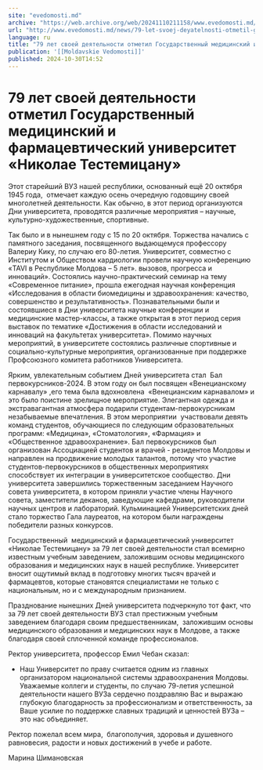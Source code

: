 ```yaml
---
site: "evedomosti.md"
archive: "https://web.archive.org/web/20241110211158/www.evedomosti.md/news/79-let-svoej-deyatelnosti-otmetil-gosudarstvennyj-medicinski"
url: "http://www.evedomosti.md/news/79-let-svoej-deyatelnosti-otmetil-gosudarstvennyj-medicinski"
language: ru
title: "79 лет своей деятельности отметил Государственный медицинский и фармацевтический университет «Николае Тестемицану»"
publication: '[[Moldavskie Vedomosti]]'
published: 2024-10-30T14:52
---
```


# 79 лет своей деятельности отметил Государственный медицинский и фармацевтический университет «Николае Тестемицану»

Этот старейший ВУЗ нашей республики, основанный ещё 20 октября 1945 года,  отмечает каждую осень очередную годовщину своей многолетней деятельности. Как обычно, в этот период организуются Дни университета, проводятся различные мероприятия – научные, культурно-художественные, спортивные.

Так было и в нынешнем году с 15 по 20 октября. Торжества начались с памятного заседания, посвященного выдающемуся профессору Валериу Кику, по случаю его 80-летия. Университет, совместно с Институтом и Обществом кардиологии провели научную конференцию «TAVI в Республике Молдова – 5 лет». вызовов, прогресса и инноваций». Состоялись научно-практический семинар на тему «Современное питание», прошла ежегодная научная конференция «Исследования в области биомедицины и здравоохранения: качество, совершенство и результативность». Познавательными были и состоявшиеся в Дни университета научные конференции и медицинские мастер-классы, а также открытая в этот период серия выставок по тематике «Достижения в области исследований и инноваций на факультетах университета». Помимо научных мероприятий, в университете состоялись различные спортивные и социально-культурные мероприятия, организованные при поддержке Профсоюзного комитета работников Университета.

Ярким, увлекательным событием Дней университета стал  Бал первокурсников-2024. В этом году он был посвящен «Венецианскому карнавалу» ,его тема была вдохновлена  «Венецианским карнавалом» и это было поистине зрелищное мероприятие. Элегантная одежда и экстравагантная атмосфера подарили студентам-первокурсникам незабываемые впечатления. В этом мероприятии  участвовали девять команд студентов, обучающиеся по следующим образовательных программ: «Медицина», «Стоматология», «Фармация» и «Общественное здравоохранение». Бал первокурсников был организован Ассоциацией студентов и врачей - резидентов Молдовы и направлен на продвижение молодых талантов, потому что участие студентов-первокурсников в общественных мероприятиях способствует их интеграции в университетское сообщество. Дни университета завершились торжественным заседанием Научного совета университета, в котором приняли участие члены Научного совета, заместители деканов, заведующие кафедрами, руководители научных центров и лабораторий. Кульминацией Университетских дней стало торжество Гала лауреатов, на котором были награждены победители разных конкурсов.

Государственный  медицинский и фармацевтический университет «Николае Тестемицану» за 79 лет своей деятельности стал всемирно известным учебным заведением, заложившим основы медицинского образования и медицинских наук в нашей республике. Университет вносит ощутимый вклад в подготовку многих тысяч врачей и фармацевтов, которые становятся специалистами не только с национальным, но и с международным признанием.

Празднование нынешних Дней университета подчеркнуло тот факт, что за 79 лет своей деятельности ВУЗ стал престижным учебным заведением благодаря своим предшественникам,  заложившим основы медицинского образования и медицинских наук в Молдове, а также благодаря своей сплоченной команде профессионалов.

Ректор университета, профессор Емил Чебан сказал:

- Наш Университет по праву считается одним из главных организатором национальной системы здравоохранения Молдовы. Уважаемые коллеги и студенты, по случаю 79-летия успешной деятельности нашего ВУЗа сердечно поздравляю Вас и выражаю глубокую благодарность за профессионализм и ответственность, за Ваше усилие по поддержке славных традиций и ценностей ВУЗа – это нас объединяет.

Ректор пожелал всем мира,  благополучия, здоровья и душевного равновесия, радости и новых достижений в учебе и работе.

Марина Шимановская